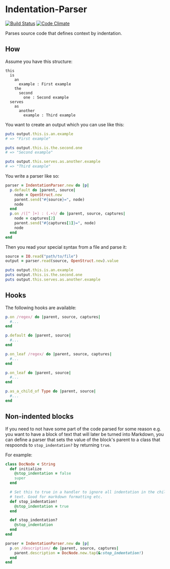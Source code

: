 # Indentation-Parser

[![Build Status](https://secure.travis-ci.org/samu/indentation-parser.png)](http://travis-ci.org/samu/indentation-parser)
[![Code Climate](https://codeclimate.com/badge.png)](https://codeclimate.com/github/samu/indentation-parser)

Parses source code that defines context by indentation.

## How

Assume you have this structure:

	this
	  is
	    an
	      example : First example
	    the
	      second
	        one : Second example
	  serves
	    as
	      another
	        example : Third example

You want to create an output which you can use like this:

```ruby
puts output.this.is.an.example
# => "First example"

puts output.this.is.the.second.one
# => "Second example"

puts output.this.serves.as.another.example
# => "Third example"
```

You write a parser like so:

```ruby
parser = IndentationParser.new do |p|
  p.default do |parent, source|
    node = OpenStruct.new
    parent.send("#{source}=", node)
    node
  end
  p.on /([^ ]+) : (.+)/ do |parent, source, captures|
    node = captures[2]
    parent.send("#{captures[1]}=", node)
    node
  end
end
```

Then you read your special syntax from a file and parse it:

```ruby
source = IO.read("path/to/file")
output = parser.read(source, OpenStruct.new).value

puts output.this.is.an.example
puts output.this.is.the.second.one
puts output.this.serves.as.another.example
```

## Hooks

The following hooks are available:

```ruby
p.on /regex/ do |parent, source, captures|
  #...
end
```

```ruby
p.default do |parent, source|
  #...
end
```

```ruby
p.on_leaf /regex/ do |parent, source, captures|
  #...
end
```

```ruby
p.on_leaf do |parent, source|
  #...
end
```

```ruby
p.as_a_child_of Type do |parent, source|
  #...
end
```

## Non-indented blocks

If you need to not have some part of the code parsed for some reason e.g.
you want to have a block of text that will later be turned into Markdown,
you can define a parser that sets the value of the block's parent to a class
that respoonds to `stop_indentation?` by returning `true`.

For example:

```ruby
class DocNode < String
  def initialize
    @stop_indentation = false
    super
  end

  # Set this to true in a handler to ignore all indentation in the child
  # text. Good for markdown formatting etc.
  def stop_indentation!
    @stop_indentation = true
  end

  def stop_indentation?
    @stop_indentation
  end
end

parser = IndentationParser.new do |p|
  p.on /description/ do |parent, source, captures|
    parent.description = DocNode.new.tap(&:stop_indentation!)
  end
end
```